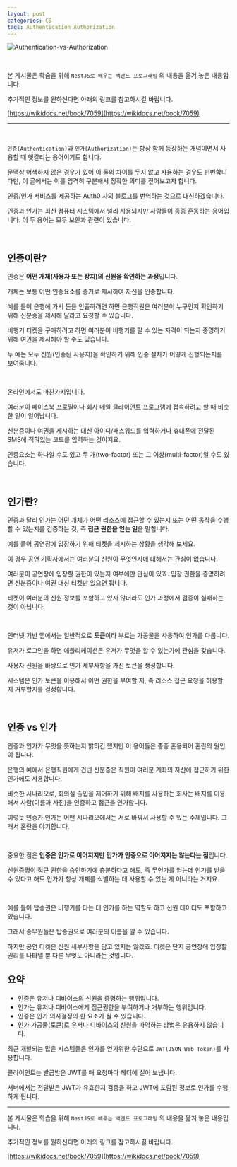 ```yaml
---
layout: post
categories: CS
tags: Authentication Authorization
---
```


![Authentication-vs-Authorization](https://user-images.githubusercontent.com/108377235/202355285-bd354a0d-5085-4bb5-8b83-951c5b4b65bf.jpg)

<br/>

본 게시물은 학습을 위해 `NestJS로 배우는 백엔드 프로그래밍` 의 내용을 옮겨 놓은 내용입니다.

추가적인 정보를 원하신다면 아래의 링크를 참고하시길 바랍니다.

[https://wikidocs.net/book/7059](https://wikidocs.net/book/7059)

---

<br/>

`인증(Authentication)`과 `인가(Authorization)`는 항상 함께 등장하는 개념이면서 사용할 때 헷갈리는 용어이기도 합니다.

문맥상 어색하지 않은 경우가 있어 이 둘의 차이를 두지 않고 사용하는 경우도 빈번합니다만, 이 글에서는 이를 엄격히 구분해서 정확한 의미를 짚어보고자 합니다.

인증/인가 서비스를 제공하는 Auth0 사의 [블로그](https://auth0.com/intro-to-iam/authentication-vs-authorization/)를 번역하는 것으로 대신하겠습니다.

인증과 인가는 최신 컴퓨터 시스템에서 널리 사용되지만 사람들이 종종 혼동하는 용어입니다. 이 두 용어는 모두 보안과 관련이 있습니다.

<br/>

## 인증이란?

인증은 **어떤 개체(사용자 또는 장치)의 신원을 확인하는 과정**입니다.

개체는 보통 어떤 인증요소를 증거로 제시하여 자신을 인증합니다.

예를 들어 은행에 가서 돈을 인출하려면 하면 은행직원은 여러분이 누구인지 확인하기 위해 신분증을 제시해 달라고 요청할 수 있습니다.

비행기 티켓을 구매하려고 하면 여러분이 비행기를 탈 수 있는 자격이 되는지 증명하기 위해 여권을 제시해야 할 수도 있습니다.

두 예는 모두 신원(인증된 사용자)을 확인하기 위해 인증 절차가 어떻게 진행되는지를 보여줍니다.

<br/>

온라인에서도 마찬가지입니다.

여러분이 페이스북 프로필이나 회사 메일 클라이언트 프로그램에 접속하려고 할 때 비슷한 일이 일어납니다.

신분증이나 여권을 제시하는 대신 아이디/패스워드를 입력하거나 휴대폰에 전달된 SMS에 적혀있는 코드를 입력하는 것이지요.

인증요소는 하나일 수도 있고 두 개(two-factor) 또는 그 이상(multi-factor)일 수도 있습니다.

<br/>

## 인가란?

인증과 달리 인가는 어떤 개체가 어떤 리소스에 접근할 수 있는지 또는 어떤 동작을 수행할 수 있는지를 검증하는 것, 즉 **접근 권한을 얻는 일**을 말합니다.

예를 들어 공연장에 입장하기 위해 티켓을 제시하는 상황을 생각해 보세요.

이 경우 공연 기획사에서는 여러분의 신원이 무엇인지에 대해서는 관심이 없습니다.

여러분이 공연장에 입장할 권한이 있는지 여부에만 관심이 있죠. 입장 권한을 증명하려면 신분증이나 여권 대신 티켓만 있으면 됩니다.

티켓이 여러분의 신원 정보를 포함하고 있지 않더라도 인가 과정에서 검증이 실패하는 것이 아닙니다.

<br/>

인터넷 기반 앱에서는 일반적으로 **토큰**이라 부르는 가공물을 사용하여 인가를 다룹니다.

유저가 로그인을 하면 애플리케이션은 유저가 무엇을 할 수 있는가에 관심을 갖습니다.

사용자 신원을 바탕으로 인가 세부사항을 가진 토큰을 생성합니다.

시스템은 인가 토큰을 이용해서 어떤 권한을 부여할 지, 즉 리소스 접근 요청을 허용할 지 거부할지를 결정합니다.

<br/>

## 인증 vs 인가

인증과 인가가 무엇을 뜻하는지 밝히긴 했지만 이 용어들은 종종 혼용되어 혼란의 원인이 됩니다.

은행의 예에서 은행직원에게 건넨 신분증은 직원이 여러분 계좌의 자산에 접근하기 위한 인가에도 사용합니다.

비슷한 시나리오로, 회의실 출입을 제어하기 위해 배지를 사용하는 회사는 배지를 이용해서 사람(이름과 사진)을 인증하고 접근을 인가합니다.

이렇듯 인증가 인가는 어떤 시나리오에서는 서로 바꿔서 사용할 수 있는 주제입니다. 그래서 혼란을 야기합니다.

<br/>

중요한 점은 **인증은 인가로 이어지지만 인가가 인증으로 이어지지는 않는다는 점**입니다.

신원증명이 접근 권한을 승인하기에 충분하다고 해도, 즉 무언가를 얻는데 인가를 받을 수 있다고 해도 인가가 항상 개체를 식별하는 데 사용할 수 있는 게 아니라는 거지요.

<br/>

예를 들어 탑승권은 비행기를 타는 데 인가를 하는 역할도 하고 신원 데이터도 포함하고 있습니다.

그래서 승무원들은 탑승권으로 여러분의 이름을 알 수 있습니다.

하지만 공연 티켓은 신원 세부사항을 담고 있지는 않겠죠. 티켓은 단지 공연장에 입장할 권리를 나타낼 뿐 다른 무엇도 아니라는 것입니다.

## **요약**

- 인증은 유저나 디바이스의 신원을 증명하는 행위입니다.
- 인가는 유저나 디바이스에게 접근권한을 부여하거나 거부하는 행위입니다.
- 인증은 인가 의사결정의 한 요소가 될 수 있습니다.
- 인가 가공물(토큰)로 유저나 디바이스의 신원을 파악하는 방법은 유용하지 않습니다.

최근 개발되는 많은 시스템들은 인가를 얻기위한 수단으로 `JWT(JSON Web Token)`를 사용합니다.

클라이언트는 발급받은 JWT를 매 요청마다 헤더에 실어 보냅니다.

서버에서는 전달받은 JWT가 유효한지 검증을 하고 JWT에 포함된 정보로 인가를 수행하게 됩니다.

---

본 게시물은 학습을 위해 `NestJS로 배우는 백엔드 프로그래밍` 의 내용을 옮겨 놓은 내용입니다.

추가적인 정보를 원하신다면 아래의 링크를 참고하시길 바랍니다.

[https://wikidocs.net/book/7059](https://wikidocs.net/book/7059)
